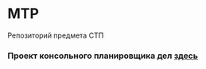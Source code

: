 # MTP
Репозиторий предмета СТП

### Проект консольного планировщика дел [здесь](https://github.com/ibbvs/MTP/tree/main/Project1)


